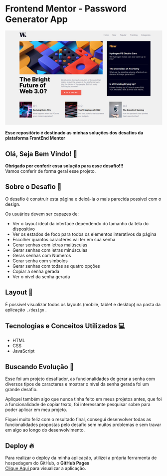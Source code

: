 # Frontend Mentor - Password Generator App

![desktop-preview](https://github.com/gabrielalencs/Frontend-Mentor-Challenges/blob/main/News%20Homepage%20Main/assets/images/print.PNG)

**Esse repositório é destinado as minhas soluções dos desafios da plataforma FrontEnd Mentor**

## Olá, Seja Bem Vindo! 👋

**Obrigado por conferir essa solução para esse desafio!!!** 
<br>
Vamos conferir de forma geral esse projeto.

## Sobre o Desafio 🎯

O desafio é construir esta página e deixá-la o mais parecida possível com o design.

Os usuários devem ser capazes de:

- Ver o layout ideal da interface dependendo do tamanho da tela do dispositivo
- Ver os estados de foco para todos os elementos interativos da página
- Escolher quantos caracteres vai ter em sua senha
- Gerar senhas com letras maiúsculas
- Gerar senhas com letras minúsculas
- Geras senhas com Números
- Gerar senha com simbolos
- Gerar senhas com todas as quatro opções
- Copiar a senha gerada
- Ver o nivel da senha gerada 

## Layout 🎨

É possível visualizar todos os layouts (mobile, tablet e desktop) na pasta da aplicação ` ./design ` .

## Tecnologias e Conceitos Utilizados 💻

- HTML
- CSS
- JavaScript

##  Buscando Evolução 🚀

Esse foi um projeto desafiador, as funcionalidades de gerar a senha com diversos tipos de caracteres e mostrar o nível da senha gerada foi um grande desafio.

Apliquei também algo que nunca tinha feito em meus projetos antes, que foi a funcionalidade de copiar texto, foi interessante pesquisar sobre para poder aplicar em meu projeto.

Fiquei muito feliz com o resultado final, consegui desenvolver todas as funcionalidades propostas pelo desafio sem muitos problemas e sem travar em algo ao longo do desenvolvimento.

## Deploy 🔥
 
Para realizar o deploy da minha aplicação, utilizei a própria ferramenta de hospedagem do GitHub, o **GitHub Pages**
<br>
<a href="https://gabrielalencs.github.io/Frontend-Mentor-Challenges/News%20Homepage%20Main/">Clique Aqui </a> para visualizar a aplicação.

